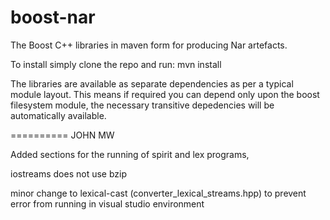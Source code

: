 boost-nar
=========

The Boost C++ libraries in maven form for producing Nar artefacts.

To install simply clone the repo and run:
  mvn install


The libraries are available as separate dependencies as per a typical module layout. This means if required you can depend only upon the boost filesystem module, the necessary transitive depedencies will be automatically available.

==========
JOHN MW

Added sections for the running of spirit and lex programs, 

iostreams does not use bzip

minor change to lexical-cast (converter_lexical_streams.hpp) to prevent error from running in visual studio environment

